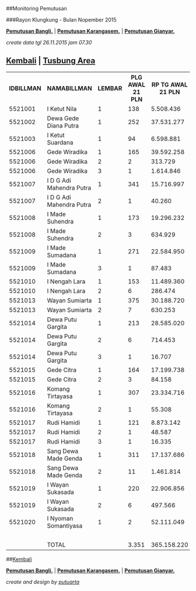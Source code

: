 <script>
  (function(i,s,o,g,r,a,m){i['GoogleAnalyticsObject']=r;i[r]=i[r]||function(){
  (i[r].q=i[r].q||[]).push(arguments)},i[r].l=1*new Date();a=s.createElement(o),
  m=s.getElementsByTagName(o)[0];a.async=1;a.src=g;m.parentNode.insertBefore(a,m)
  })(window,document,'script','//www.google-analytics.com/analytics.js','ga');

  ga('create', 'UA-70651201-1', 'auto');
  ga('send', 'pageview');

</script>
##Monitoring Pemutusan 

###Rayon Klungkung - Bulan Nopember 2015



**[Pemutusan Bangli.](https://github.com/areabatur/3mm.3atur/blob/master/tusbung/bangli112015.markdown )** | 
**[Pemutusan Karangasem.](https://github.com/areabatur/3mm.3atur/blob/master/tusbung/karangasem112015.markdown )** | **[Pemutusan Gianyar.](https://github.com/areabatur/3mm.3atur/blob/master/tusbung/gianyar112015.markdown )** 

_create data tgl 26.11.2015 jam 07.30_

## [Kembali](http://areabatur.github.io/3mm.3atur/) | [ Tusbung Area](https://github.com/areabatur/3mm.3atur/blob/master/tusbung/3mm.areatusbung.markdown )

<table><tbody><tr><th>IDBILLMAN</th><th>NAMABILLMAN</th><th>LEMBAR</th><th> PLG AWAL 21 PLN </th><th> RP TG AWAL 21 PLN </th><th> RP BK AWAL 21 PLN </th><th> TARGET AKHIR PLN </th><th> (% REALISASI) </th><th> SISA RP TG 26 07:30 </th><th> SISA RP BK 26 07:30 </th><th> SISA PLG 26 07:30 </th><th>BELUM</th><th>DATANGI</th><th>SEGEL</th><th>LNS</th><th> SISA RP TG 25 16:45 </th><th> SISA RP BK 25 16:45 </th><th> SISA PLG 25 16:45 </th><th>BELUM</th><th>DATANGI</th><th>SEGEL</th><th>LNS</th><th> SISA RP TG 25 01:45 </th><th> SISA RP BK 25 01:45 </th><th> SISA PLG 25 01:45 </th><th> BELUM </th><th> DATANGI </th><th> SEGEL </th><th> LNS </th><th> </th><th> SISA RP TG 24 0617 </th><th> SISA RP BK </th><th> TPLG </th><th> BELUM </th><th> DATANGI </th><th> SEGEL </th><th> LNS </th><th> SISA RP TG 23 1830 </th><th> SISA RP BK </th><th> TPLG </th><th> BELUM </th><th> DATANGI </th><th> SEGEL </th></tr><tr><td>5521001</td><td>I Ketut Nila</td><td>1</td><td> 138 </td><td> 5.508.436 </td><td> 423.000 </td><td> 408.025 </td><td> (2,54)</td><td> 1.853.665 </td><td> 162.000 </td><td> 54 </td><td>54</td><td> </td><td> </td><td>0|0</td><td> 1.853.665 </td><td> 162.000 </td><td> 54 </td><td>54</td><td> </td><td> </td><td>1714049|63</td><td> 3.567.714 </td><td> 351.000 </td><td> 117 </td><td> 117 </td><td> </td><td> </td><td> 650252|5 </td><td> </td><td> 4.217.966 </td><td> 373.000 </td><td> 122 </td><td> 122 </td><td> </td><td> </td><td> 0|0 </td><td> 4.217.966 </td><td> 373.000 </td><td> 122 </td><td> 122 </td><td> - </td><td> - </td></tr><tr><td>5521002</td><td>Dewa Gede Diana Putra</td><td>1</td><td> 252 </td><td> 37.531.277 </td><td> 1.591.343 </td><td> 2.780.048 </td><td> (8,67)</td><td> 29.662.996 </td><td> 1.196.343 </td><td> 173 </td><td>173</td><td> </td><td> </td><td>0|0</td><td> 29.662.996 </td><td> 1.196.343 </td><td> 173 </td><td>173</td><td> </td><td> </td><td>433651|14</td><td> 30.096.647 </td><td> 1.238.343 </td><td> 187 </td><td> 187 </td><td> </td><td> </td><td> 1209780|27 </td><td> </td><td> 31.306.427 </td><td> 1.326.343 </td><td> 214 </td><td> 214 </td><td> </td><td> </td><td> 44138|2 </td><td> 31.350.565 </td><td> 1.332.343 </td><td> 216 </td><td> 216 </td><td> - </td><td> - </td></tr><tr><td>5521003</td><td>I Ketut Suardana</td><td>1</td><td> 94 </td><td> 6.598.881 </td><td> 296.000 </td><td> 488.798 </td><td> (4,47)</td><td> 2.692.348 </td><td> 108.000 </td><td> 36 </td><td>36</td><td> </td><td> </td><td>470015|5</td><td> 3.162.363 </td><td> 123.000 </td><td> 41 </td><td>41</td><td> </td><td> </td><td>185219|7</td><td> 3.347.582 </td><td> 144.000 </td><td> 48 </td><td> 48 </td><td> </td><td> </td><td> 857910|18 </td><td> </td><td> 4.205.492 </td><td> 205.000 </td><td> 66 </td><td> 66 </td><td> </td><td> </td><td> 1824200|18 </td><td> 6.029.692 </td><td> 266.000 </td><td> 84 </td><td> 84 </td><td> - </td><td> - </td></tr><tr><td>5521006</td><td>Gede Wiradika</td><td>1</td><td> 165 </td><td> 39.592.258 </td><td> 1.645.573 </td><td> 2.932.711 </td><td> (6,31)</td><td> 24.181.003 </td><td> 897.353 </td><td> 85 </td><td>85</td><td> </td><td> </td><td>190491|5</td><td> 24.371.494 </td><td> 912.353 </td><td> 90 </td><td>90</td><td> </td><td> </td><td>980627|10</td><td> 25.352.121 </td><td> 946.353 </td><td> 100 </td><td> 100 </td><td> </td><td> </td><td> 5518224|19 </td><td> </td><td> 30.870.345 </td><td> 1.118.573 </td><td> 119 </td><td> 119 </td><td> </td><td> </td><td> 0|0 </td><td> 30.870.345 </td><td> 1.118.573 </td><td> 119 </td><td> 119 </td><td> - </td><td> - </td></tr><tr><td>5521006</td><td>Gede Wiradika</td><td>2</td><td> 2 </td><td> 313.729 </td><td> 24.000 </td><td> 23.239 </td><td> (4,84)</td><td> 159.061 </td><td> 9.000 </td><td> 1 </td><td>1</td><td> </td><td> </td><td>0|0</td><td> 159.061 </td><td> 9.000 </td><td> 1 </td><td>1</td><td> </td><td> </td><td>0|0</td><td> 159.061 </td><td> 9.000 </td><td> 1 </td><td> 1 </td><td> </td><td> </td><td> 154668|1 </td><td> </td><td> 313.729 </td><td> 24.000 </td><td> 2 </td><td> 2 </td><td> </td><td> </td><td> 0|0 </td><td> 313.729 </td><td> 24.000 </td><td> 2 </td><td> 2 </td><td> - </td><td> - </td></tr><tr><td>5521006</td><td>Gede Wiradika</td><td>3</td><td> 1 </td><td> 1.614.846 </td><td> 450.000 </td><td> 119.616 </td><td> (11,50)</td><td> 1.614.846 </td><td> 450.000 </td><td> 1 </td><td>1</td><td> </td><td> </td><td>0|0</td><td> 1.614.846 </td><td> 450.000 </td><td> 1 </td><td>1</td><td> </td><td> </td><td>0|0</td><td> 1.614.846 </td><td> 450.000 </td><td> 1 </td><td> 1 </td><td> </td><td> </td><td> 0|0 </td><td> </td><td> 1.614.846 </td><td> 450.000 </td><td> 1 </td><td> 1 </td><td> </td><td> </td><td> 0|0 </td><td> 1.614.846 </td><td> 450.000 </td><td> 1 </td><td> 1 </td><td> - </td><td> - </td></tr><tr><td>5521007</td><td>I D G Adi Mahendra Putra</td><td>1</td><td> 341 </td><td> 15.716.997 </td><td> 1.045.000 </td><td> 1.164.203 </td><td> (2,64)</td><td> 5.404.514 </td><td> 266.000 </td><td> 86 </td><td>86</td><td> </td><td> </td><td>0|0</td><td> 5.404.514 </td><td> 266.000 </td><td> 86 </td><td>86</td><td> </td><td> </td><td>1200554|22</td><td> 6.605.068 </td><td> 334.000 </td><td> 108 </td><td> 108 </td><td> </td><td> </td><td> 3338107|81 </td><td> </td><td> 9.943.175 </td><td> 581.000 </td><td> 189 </td><td> 189 </td><td> </td><td> </td><td> 143386|4 </td><td> 10.086.561 </td><td> 593.000 </td><td> 193 </td><td> 193 </td><td> - </td><td> - </td></tr><tr><td>5521007</td><td>I D G Adi Mahendra Putra</td><td>2</td><td> 1 </td><td> 40.260 </td><td> 9.000 </td><td> 2.982 </td><td> 2,00 </td><td> - </td><td> - </td><td> - </td><td>0</td><td> </td><td> </td><td>0|0</td><td> </td><td> </td><td> </td><td>0</td><td> </td><td> </td><td>40260|1</td><td> 40.260 </td><td> 9.000 </td><td> 1 </td><td> 1 </td><td> </td><td> </td><td> 0|0 </td><td> </td><td> 40.260 </td><td> 9.000 </td><td> 1 </td><td> 1 </td><td> </td><td> </td><td> 0|0 </td><td> 40.260 </td><td> 9.000 </td><td> 1 </td><td> 1 </td><td> - </td><td> - </td></tr><tr><td>5521008</td><td>I Made Suhendra</td><td>1</td><td> 173 </td><td> 19.296.232 </td><td> 677.000 </td><td> 1.429.327 </td><td> (1,89)</td><td> 5.232.144 </td><td> 248.000 </td><td> 48 </td><td>48</td><td> </td><td> </td><td>328499|3</td><td> 5.560.643 </td><td> 257.000 </td><td> 51 </td><td>51</td><td> </td><td> </td><td>2107305|25</td><td> 7.667.948 </td><td> 338.000 </td><td> 76 </td><td> 76 </td><td> </td><td> </td><td> 3200811|37 </td><td> </td><td> 10.868.759 </td><td> 463.000 </td><td> 113 </td><td> 113 </td><td> </td><td> </td><td> 91509|1 </td><td> 10.960.268 </td><td> 466.000 </td><td> 114 </td><td> 114 </td><td> - </td><td> - </td></tr><tr><td>5521008</td><td>I Made Suhendra</td><td>2</td><td> 3 </td><td> 634.929 </td><td> 39.000 </td><td> 47.031 </td><td> (1,29)</td><td> 154.668 </td><td> 15.000 </td><td> 1 </td><td>1</td><td> </td><td> </td><td>0|0</td><td> 154.668 </td><td> 15.000 </td><td> 1 </td><td>1</td><td> </td><td> </td><td>0|0</td><td> 154.668 </td><td> 15.000 </td><td> 1 </td><td> 1 </td><td> </td><td> </td><td> 480261|2 </td><td> </td><td> 634.929 </td><td> 39.000 </td><td> 3 </td><td> 3 </td><td> </td><td> </td><td> 0|0 </td><td> 634.929 </td><td> 39.000 </td><td> 3 </td><td> 3 </td><td> - </td><td> - </td></tr><tr><td>5521009</td><td>I Made Sumadana</td><td>1</td><td> 271 </td><td> 22.584.950 </td><td> 889.000 </td><td> 1.672.931 </td><td> (5,62)</td><td> 12.477.099 </td><td> 537.000 </td><td> 168 </td><td>168</td><td> </td><td> </td><td>276150|3</td><td> 12.753.249 </td><td> 553.000 </td><td> 171 </td><td>171</td><td> </td><td> </td><td>687540|10</td><td> 13.440.789 </td><td> 583.000 </td><td> 181 </td><td> 181 </td><td> </td><td> </td><td> 2664381|21 </td><td> </td><td> 16.105.170 </td><td> 656.000 </td><td> 202 </td><td> 202 </td><td> </td><td> </td><td> 0|0 </td><td> 16.105.170 </td><td> 656.000 </td><td> 202 </td><td> 202 </td><td> - </td><td> - </td></tr><tr><td>5521009</td><td>I Made Sumadana</td><td>3</td><td> 1 </td><td> 87.483 </td><td> 18.000 </td><td> 6.480 </td><td> (11,50)</td><td> 87.483 </td><td> 18.000 </td><td> 1 </td><td>1</td><td> </td><td> </td><td>0|0</td><td> 87.483 </td><td> 18.000 </td><td> 1 </td><td>1</td><td> </td><td> </td><td>0|0</td><td> 87.483 </td><td> 18.000 </td><td> 1 </td><td> 1 </td><td> </td><td> </td><td> 0|0 </td><td> </td><td> 87.483 </td><td> 18.000 </td><td> 1 </td><td> 1 </td><td> </td><td> </td><td> 0|0 </td><td> 87.483 </td><td> 18.000 </td><td> 1 </td><td> 1 </td><td> - </td><td> - </td></tr><tr><td>5521010</td><td>I Nengah Lara</td><td>1</td><td> 153 </td><td> 11.489.360 </td><td> 596.000 </td><td> 851.049 </td><td> (3,40)</td><td> 4.591.808 </td><td> 267.000 </td><td> 67 </td><td>67</td><td> </td><td> </td><td>0|0</td><td> 4.591.808 </td><td> 267.000 </td><td> 67 </td><td>67</td><td> </td><td> </td><td>296886|5</td><td> 4.888.694 </td><td> 282.000 </td><td> 72 </td><td> 72 </td><td> </td><td> </td><td> 1771225|10 </td><td> </td><td> 6.659.919 </td><td> 319.000 </td><td> 82 </td><td> 82 </td><td> </td><td> </td><td> 316914|2 </td><td> 6.976.833 </td><td> 327.000 </td><td> 84 </td><td> 84 </td><td> - </td><td> - </td></tr><tr><td>5521010</td><td>I Nengah Lara</td><td>2</td><td> 6 </td><td> 286.474 </td><td> 60.000 </td><td> 21.220 </td><td> (10,99)</td><td> 275.584 </td><td> 51.000 </td><td> 5 </td><td>5</td><td> </td><td> </td><td>0|0</td><td> 275.584 </td><td> 51.000 </td><td> 5 </td><td>5</td><td> </td><td> </td><td>0|0</td><td> 275.584 </td><td> 51.000 </td><td> 5 </td><td> 5 </td><td> </td><td> </td><td> 10890|1 </td><td> </td><td> 286.474 </td><td> 60.000 </td><td> 6 </td><td> 6 </td><td> </td><td> </td><td> 0|0 </td><td> 286.474 </td><td> 60.000 </td><td> 6 </td><td> 6 </td><td> - </td><td> - </td></tr><tr><td>5521013</td><td>Wayan Sumiarta</td><td>1</td><td> 375 </td><td> 30.188.720 </td><td> 1.327.000 </td><td> 2.236.164 </td><td> (4,42)</td><td> 14.072.572 </td><td> 614.000 </td><td> 163 </td><td>163</td><td> </td><td> </td><td>274372|6</td><td> 14.346.944 </td><td> 634.000 </td><td> 169 </td><td>169</td><td> </td><td> </td><td>4022249|52</td><td> 18.369.193 </td><td> 806.000 </td><td> 221 </td><td> 221 </td><td> </td><td> </td><td> 3419954|47 </td><td> </td><td> 21.789.147 </td><td> 961.000 </td><td> 268 </td><td> 268 </td><td> </td><td> </td><td> 0|0 </td><td> 21.789.147 </td><td> 961.000 </td><td> 268 </td><td> 268 </td><td> - </td><td> - </td></tr><tr><td>5521013</td><td>Wayan Sumiarta</td><td>2</td><td> 7 </td><td> 630.253 </td><td> 63.000 </td><td> 46.685 </td><td> (3,51)</td><td> 257.000 </td><td> 18.000 </td><td> 2 </td><td>2</td><td> </td><td> </td><td>0|0</td><td> 257.000 </td><td> 18.000 </td><td> 2 </td><td>2</td><td> </td><td> </td><td>160764|3</td><td> 417.764 </td><td> 45.000 </td><td> 5 </td><td> 5 </td><td> </td><td> </td><td> 134014|1 </td><td> </td><td> 551.778 </td><td> 54.000 </td><td> 6 </td><td> 6 </td><td> </td><td> </td><td> 0|0 </td><td> 551.778 </td><td> 54.000 </td><td> 6 </td><td> 6 </td><td> - </td><td> - </td></tr><tr><td>5521014</td><td>Dewa Putu Gargita</td><td>1</td><td> 213 </td><td> 28.585.020 </td><td> 895.000 </td><td> 2.117.374 </td><td> (3,53)</td><td> 11.494.488 </td><td> 314.000 </td><td> 85 </td><td>85</td><td> </td><td> </td><td>219703|2</td><td> 11.714.191 </td><td> 320.000 </td><td> 87 </td><td>87</td><td> </td><td> </td><td>3324787|21</td><td> 15.038.978 </td><td> 399.000 </td><td> 108 </td><td> 108 </td><td> </td><td> </td><td> 4775754|33 </td><td> </td><td> 19.814.732 </td><td> 576.000 </td><td> 141 </td><td> 141 </td><td> </td><td> </td><td> 0|0 </td><td> 19.814.732 </td><td> 576.000 </td><td> 141 </td><td> 141 </td><td> - </td><td> - </td></tr><tr><td>5521014</td><td>Dewa Putu Gargita</td><td>2</td><td> 6 </td><td> 714.453 </td><td> 60.000 </td><td> 52.922 </td><td> (1,78)</td><td> 200.299 </td><td> 33.000 </td><td> 3 </td><td>3</td><td> </td><td> </td><td>0|0</td><td> 200.299 </td><td> 33.000 </td><td> 3 </td><td>3</td><td> </td><td> </td><td>130065|1</td><td> 330.364 </td><td> 42.000 </td><td> 4 </td><td> 4 </td><td> </td><td> </td><td> 384089|2 </td><td> </td><td> 714.453 </td><td> 60.000 </td><td> 6 </td><td> 6 </td><td> </td><td> </td><td> 0|0 </td><td> 714.453 </td><td> 60.000 </td><td> 6 </td><td> 6 </td><td> - </td><td> - </td></tr><tr><td>5521014</td><td>Dewa Putu Gargita</td><td>3</td><td> 1 </td><td> 16.707 </td><td> 18.000 </td><td> 1.238 </td><td> (11,50)</td><td> 16.707 </td><td> 18.000 </td><td> 1 </td><td>1</td><td> </td><td> </td><td>0|0</td><td> 16.707 </td><td> 18.000 </td><td> 1 </td><td>1</td><td> </td><td> </td><td>0|0</td><td> 16.707 </td><td> 18.000 </td><td> 1 </td><td> 1 </td><td> </td><td> </td><td> 0|0 </td><td> </td><td> 16.707 </td><td> 18.000 </td><td> 1 </td><td> 1 </td><td> </td><td> </td><td> 0|0 </td><td> 16.707 </td><td> 18.000 </td><td> 1 </td><td> 1 </td><td> - </td><td> - </td></tr><tr><td>5521015</td><td>Gede Citra</td><td>1</td><td> 164 </td><td> 17.199.738 </td><td> 839.251 </td><td> 1.274.033 </td><td> (2,13)</td><td> 4.970.642 </td><td> 235.000 </td><td> 74 </td><td>74</td><td> </td><td> </td><td>294491|3</td><td> 5.265.133 </td><td> 246.000 </td><td> 77 </td><td>77</td><td> </td><td> </td><td>913921|14</td><td> 6.179.054 </td><td> 288.000 </td><td> 91 </td><td> 91 </td><td> </td><td> </td><td> 4863333|15 </td><td> </td><td> 11.042.387 </td><td> 438.251 </td><td> 106 </td><td> 106 </td><td> </td><td> </td><td> 1238889|1 </td><td> 12.281.276 </td><td> 448.251 </td><td> 107 </td><td> 107 </td><td> - </td><td> - </td></tr><tr><td>5521015</td><td>Gede Citra</td><td>2</td><td> 3 </td><td> 84.158 </td><td> 27.000 </td><td> 6.234 </td><td> 0,25 </td><td> 10.890 </td><td> 9.000 </td><td> 1 </td><td>1</td><td> </td><td> </td><td>0|0</td><td> 10.890 </td><td> 9.000 </td><td> 1 </td><td>1</td><td> </td><td> </td><td>0|0</td><td> 10.890 </td><td> 9.000 </td><td> 1 </td><td> 1 </td><td> </td><td> </td><td> 0|0 </td><td> </td><td> 10.890 </td><td> 9.000 </td><td> 1 </td><td> 1 </td><td> </td><td> </td><td> 0|0 </td><td> 10.890 </td><td> 9.000 </td><td> 1 </td><td> 1 </td><td> - </td><td> - </td></tr><tr><td>5521016</td><td>Komang Tirtayasa</td><td>1</td><td> 307 </td><td> 23.334.716 </td><td> 1.041.000 </td><td> 1.728.469 </td><td> (5,45)</td><td> 12.876.996 </td><td> 516.000 </td><td> 158 </td><td>158</td><td> </td><td> </td><td>0|0</td><td> 12.876.996 </td><td> 516.000 </td><td> 158 </td><td>158</td><td> </td><td> </td><td>1559858|24</td><td> 14.436.854 </td><td> 595.000 </td><td> 182 </td><td> 182 </td><td> </td><td> </td><td> 2812796|38 </td><td> </td><td> 17.249.650 </td><td> 760.000 </td><td> 220 </td><td> 220 </td><td> </td><td> </td><td> 0|0 </td><td> 17.249.650 </td><td> 760.000 </td><td> 220 </td><td> 220 </td><td> - </td><td> - </td></tr><tr><td>5521016</td><td>Komang Tirtayasa</td><td>2</td><td> 1 </td><td> 55.308 </td><td> 9.000 </td><td> 4.097 </td><td> (11,50)</td><td> 55.308 </td><td> 9.000 </td><td> 1 </td><td>1</td><td> </td><td> </td><td>0|0</td><td> 55.308 </td><td> 9.000 </td><td> 1 </td><td>1</td><td> </td><td> </td><td>0|0</td><td> 55.308 </td><td> 9.000 </td><td> 1 </td><td> 1 </td><td> </td><td> </td><td> 0|0 </td><td> </td><td> 55.308 </td><td> 9.000 </td><td> 1 </td><td> 1 </td><td> </td><td> </td><td> 0|0 </td><td> 55.308 </td><td> 9.000 </td><td> 1 </td><td> 1 </td><td> - </td><td> - </td></tr><tr><td>5521017</td><td>Rudi Hamidi</td><td>1</td><td> 121 </td><td> 8.873.142 </td><td> 384.000 </td><td> 657.259 </td><td> (1,44)</td><td> 2.261.011 </td><td> 113.000 </td><td> 34 </td><td>34</td><td> </td><td> </td><td>0|0</td><td> 2.261.011 </td><td> 113.000 </td><td> 34 </td><td>34</td><td> </td><td> </td><td>953429|12</td><td> 3.214.440 </td><td> 151.000 </td><td> 46 </td><td> 46 </td><td> </td><td> </td><td> 1911535|18 </td><td> </td><td> 5.125.975 </td><td> 207.000 </td><td> 64 </td><td> 64 </td><td> </td><td> </td><td> 0|0 </td><td> 5.125.975 </td><td> 207.000 </td><td> 64 </td><td> 64 </td><td> - </td><td> - </td></tr><tr><td>5521017</td><td>Rudi Hamidi</td><td>2</td><td> 1 </td><td> 48.587 </td><td> 9.000 </td><td> 3.599 </td><td> (2,54)</td><td> 16.335 </td><td> 18.000 </td><td> 1 </td><td>1</td><td> </td><td> </td><td>0|0</td><td> 16.335 </td><td> 18.000 </td><td> 1 </td><td>1</td><td> </td><td> </td><td>0|0</td><td> 16.335 </td><td> 18.000 </td><td> 1 </td><td> 1 </td><td> </td><td> </td><td> 0|0 </td><td> </td><td> 16.335 </td><td> 18.000 </td><td> 1 </td><td> 1 </td><td> </td><td> </td><td> 0|0 </td><td> 16.335 </td><td> 18.000 </td><td> 1 </td><td> 1 </td><td> - </td><td> - </td></tr><tr><td>5521017</td><td>Rudi Hamidi</td><td>3</td><td> 1 </td><td> 16.335 </td><td> 18.000 </td><td> 1.210 </td><td> 2,00 </td><td> </td><td> </td><td> </td><td> </td><td> </td><td> </td><td>0|0</td><td> </td><td> </td><td> </td><td> </td><td> </td><td> </td><td>0|0</td><td> </td><td> </td><td> </td><td> </td><td> </td><td> </td><td> 0|0 </td><td> </td><td> </td><td> </td><td> </td><td> - </td><td> </td><td> </td><td> 0|0 </td><td> </td><td> </td><td> </td><td> - </td><td> - </td><td> - </td></tr><tr><td>5521018</td><td>Sang Dewa Made Genda</td><td>1</td><td> 311 </td><td> 17.137.686 </td><td> 985.000 </td><td> 1.269.437 </td><td> (4,91)</td><td> 8.144.116 </td><td> 473.000 </td><td> 148 </td><td>148</td><td> </td><td> </td><td>634033|11</td><td> 8.778.149 </td><td> 508.000 </td><td> 159 </td><td>159</td><td> </td><td> </td><td>1443010|27</td><td> 10.221.159 </td><td> 589.000 </td><td> 186 </td><td> 186 </td><td> </td><td> </td><td> 2047509|30 </td><td> </td><td> 12.268.668 </td><td> 681.000 </td><td> 216 </td><td> 216 </td><td> </td><td> </td><td> 26714|1 </td><td> 12.295.382 </td><td> 684.000 </td><td> 217 </td><td> 217 </td><td> - </td><td> - </td></tr><tr><td>5521018</td><td>Sang Dewa Made Genda</td><td>2</td><td> 11 </td><td> 1.461.814 </td><td> 126.000 </td><td> 108.281 </td><td> (5,00)</td><td> 757.797 </td><td> 84.000 </td><td> 7 </td><td>7</td><td> </td><td> </td><td>0|0</td><td> 757.797 </td><td> 84.000 </td><td> 7 </td><td>7</td><td> </td><td> </td><td>167173|1</td><td> 924.970 </td><td> 93.000 </td><td> 8 </td><td> 8 </td><td> </td><td> </td><td> 47262|1 </td><td> </td><td> 972.232 </td><td> 102.000 </td><td> 9 </td><td> 9 </td><td> </td><td> </td><td> 0|0 </td><td> 972.232 </td><td> 102.000 </td><td> 9 </td><td> 9 </td><td> - </td><td> - </td></tr><tr><td>5521019</td><td>I Wayan Sukasada</td><td>1</td><td> 220 </td><td> 22.906.856 </td><td> 742.000 </td><td> 1.696.776 </td><td> (5,27)</td><td> 12.312.869 </td><td> 378.000 </td><td> 109 </td><td>109</td><td> </td><td> </td><td>20130|1</td><td> 12.332.999 </td><td> 381.000 </td><td> 110 </td><td>110</td><td> </td><td> </td><td>1587102|17</td><td> 13.920.101 </td><td> 434.000 </td><td> 127 </td><td> 127 </td><td> </td><td> </td><td> 2958418|30 </td><td> </td><td> 16.878.519 </td><td> 539.000 </td><td> 157 </td><td> 157 </td><td> </td><td> </td><td> 0|0 </td><td> 16.878.519 </td><td> 539.000 </td><td> 157 </td><td> 157 </td><td> - </td><td> - </td></tr><tr><td>5521019</td><td>I Wayan Sukasada</td><td>2</td><td> 6 </td><td> 497.566 </td><td> 54.000 </td><td> 36.856 </td><td> (2,57)</td><td> 168.362 </td><td> 18.000 </td><td> 2 </td><td>2</td><td> </td><td> </td><td>0|0</td><td> 168.362 </td><td> 18.000 </td><td> 2 </td><td>2</td><td> </td><td> </td><td>236572|3</td><td> 404.934 </td><td> 45.000 </td><td> 5 </td><td> 5 </td><td> </td><td> </td><td> 92632|1 </td><td> </td><td> 497.566 </td><td> 54.000 </td><td> 6 </td><td> 6 </td><td> </td><td> </td><td> 0|0 </td><td> 497.566 </td><td> 54.000 </td><td> 6 </td><td> 6 </td><td> - </td><td> - </td></tr><tr><td>5521020</td><td>I Nyoman Somantiyasa</td><td>1</td><td> 2 </td><td> 52.111.049 </td><td> 1.537.296 </td><td> 3.860.013 </td><td> 1,29 </td><td> 2.757.873 </td><td> 100.000 </td><td> 1 </td><td>1</td><td> </td><td> </td><td>0|0</td><td> 2.757.873 </td><td> 100.000 </td><td> 1 </td><td>1</td><td> </td><td> </td><td>49353176|1</td><td> 52.111.049 </td><td> 1.537.296 </td><td> 2 </td><td> 2 </td><td> </td><td> </td><td> 0|0 </td><td> </td><td> 52.111.049 </td><td> 1.537.296 </td><td> 2 </td><td> 2 </td><td> </td><td> </td><td> 0|0 </td><td> 52.111.049 </td><td> 1.537.296 </td><td> 2 </td><td> 2 </td><td> - </td><td> - </td></tr><tr><td> </td><td> </td><td> </td><td> </td><td> </td><td> </td><td> </td><td> </td><td> </td><td> </td><td> </td><td> </td><td> </td><td> </td><td> </td><td> </td><td> </td><td> </td><td> </td><td> </td><td> </td><td> </td><td> </td><td> </td><td> </td><td> </td><td> </td><td> </td><td> </td><td> </td><td> </td><td> </td><td> </td><td> </td><td> </td><td> </td><td> </td><td> </td><td> </td><td> </td><td> </td><td> - </td><td> - </td></tr><tr><td> </td><td>TOTAL</td><td> </td><td> 3.351 </td><td> 365.158.220 </td><td> 15.897.463 </td><td> 27.048.305 </td><td> (3,97)</td><td> 158.760.484 </td><td> 7.174.696 </td><td> 1.516 </td><td>1516</td><td>0</td><td>0</td><td>2707884|39</td><td> 161.468.368 </td><td> 7.304.696 </td><td> 1.555 </td><td>1555</td><td>0</td><td>0</td><td>71498197|333</td><td> 232.966.565 </td><td> 9.846.992 </td><td> 1.888 </td><td> 1.888 </td><td> - </td><td> - </td><td> 43303805|438 </td><td> </td><td> 276.270.370 </td><td> 11.665.463 </td><td> 2.326 </td><td> 2.326 </td><td> - </td><td> - </td><td> 3685750|29 </td><td> 279.956.120 </td><td> 11.768.463 </td><td> 2.355 </td><td> 2.355 </td><td> - </td><td> - </td></tr></tbody></table>

##[Kembali](http://areabatur.github.io/3mm.3atur/)

**[Pemutusan Bangli.](https://github.com/areabatur/3mm.3atur/blob/master/tusbung/bangli112015.markdown )** | 
**[Pemutusan Karangasem.](https://github.com/areabatur/3mm.3atur/blob/master/tusbung/karangasem112015.markdown )** | **[Pemutusan Gianyar.](https://github.com/areabatur/3mm.3atur/blob/master/tusbung/gianyar112015.markdown )** 

_create and design by [putuarta](mailto:putuarta@gmail.com)_
